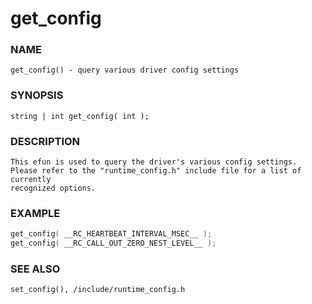 # get_config

### NAME

    get_config() - query various driver config settings

### SYNOPSIS

    string | int get_config( int );

### DESCRIPTION

    This efun is used to query the driver's various config settings.
    Please refer to the "runtime_config.h" include file for a list of currently
    recognized options.

### EXAMPLE

```c
get_config( __RC_HEARTBEAT_INTERVAL_MSEC__ );
get_config( __RC_CALL_OUT_ZERO_NEST_LEVEL__ );
```


### SEE ALSO

    set_config(), /include/runtime_config.h
